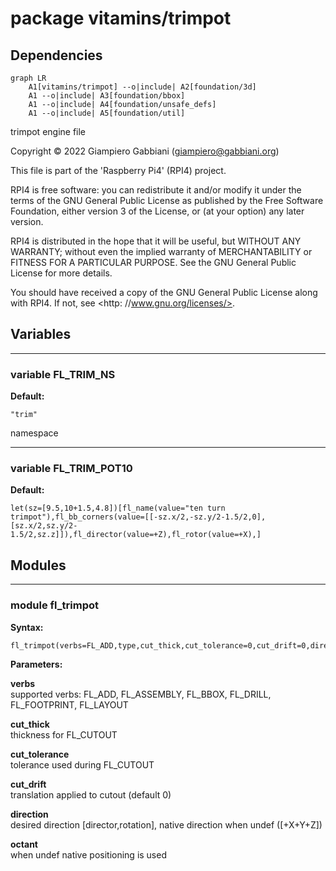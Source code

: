 # package vitamins/trimpot

## Dependencies

```mermaid
graph LR
    A1[vitamins/trimpot] --o|include| A2[foundation/3d]
    A1 --o|include| A3[foundation/bbox]
    A1 --o|include| A4[foundation/unsafe_defs]
    A1 --o|include| A5[foundation/util]
```

trimpot engine file

Copyright © 2022 Giampiero Gabbiani (giampiero@gabbiani.org)

This file is part of the 'Raspberry Pi4' (RPI4) project.

RPI4 is free software: you can redistribute it and/or modify
it under the terms of the GNU General Public License as published by
the Free Software Foundation, either version 3 of the License, or
(at your option) any later version.

RPI4 is distributed in the hope that it will be useful,
but WITHOUT ANY WARRANTY; without even the implied warranty of
MERCHANTABILITY or FITNESS FOR A PARTICULAR PURPOSE.  See the
GNU General Public License for more details.

You should have received a copy of the GNU General Public License
along with RPI4.  If not, see <http: //www.gnu.org/licenses/>.


## Variables

---

### variable FL_TRIM_NS

__Default:__

    "trim"

namespace

---

### variable FL_TRIM_POT10

__Default:__

    let(sz=[9.5,10+1.5,4.8])[fl_name(value="ten turn trimpot"),fl_bb_corners(value=[[-sz.x/2,-sz.y/2-1.5/2,0],[sz.x/2,sz.y/2-1.5/2,sz.z]]),fl_director(value=+Z),fl_rotor(value=+X),]

## Modules

---

### module fl_trimpot

__Syntax:__

    fl_trimpot(verbs=FL_ADD,type,cut_thick,cut_tolerance=0,cut_drift=0,direction,octant)

__Parameters:__

__verbs__  
supported verbs: FL_ADD, FL_ASSEMBLY, FL_BBOX, FL_DRILL, FL_FOOTPRINT, FL_LAYOUT

__cut_thick__  
thickness for FL_CUTOUT

__cut_tolerance__  
tolerance used during FL_CUTOUT

__cut_drift__  
translation applied to cutout (default 0)

__direction__  
desired direction [director,rotation], native direction when undef ([+X+Y+Z])

__octant__  
when undef native positioning is used


